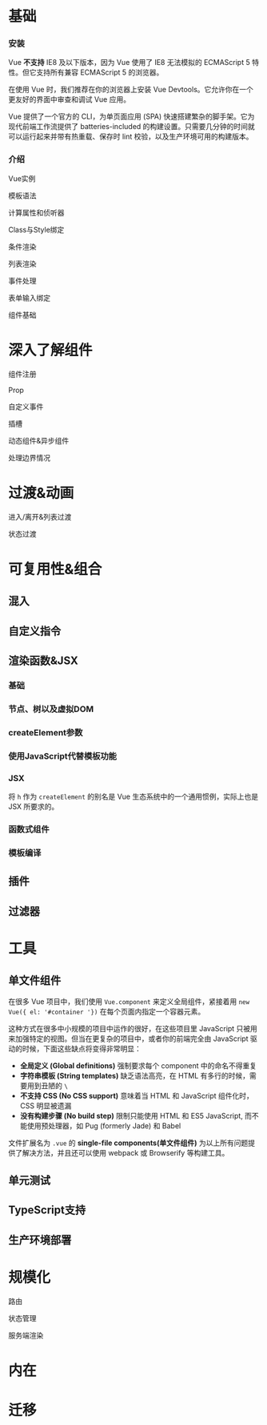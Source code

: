 # 基础

### 安装

Vue **不支持** IE8 及以下版本，因为 Vue 使用了 IE8 无法模拟的 ECMAScript 5 特性。但它支持所有兼容 ECMAScript 5 的浏览器。

在使用 Vue 时，我们推荐在你的浏览器上安装 Vue Devtools。它允许你在一个更友好的界面中审查和调试 Vue 应用。

Vue 提供了一个官方的 CLI，为单页面应用 (SPA) 快速搭建繁杂的脚手架。它为现代前端工作流提供了 batteries-included 的构建设置。只需要几分钟的时间就可以运行起来并带有热重载、保存时 lint 校验，以及生产环境可用的构建版本。

### 介绍

Vue实例

模板语法

计算属性和侦听器

Class与Style绑定

条件渲染

列表渲染

事件处理

表单输入绑定

组件基础

# 深入了解组件

组件注册

Prop

自定义事件

插槽

动态组件&异步组件

处理边界情况

# 过渡&动画

进入/离开&列表过渡

状态过渡

# 可复用性&组合

## 混入

## 自定义指令

## 渲染函数&JSX

### 基础

### 节点、树以及虚拟DOM

### createElement参数



### 使用JavaScript代替模板功能

### JSX

将 `h` 作为 `createElement` 的别名是 Vue 生态系统中的一个通用惯例，实际上也是 JSX 所要求的。

### 函数式组件

### 模板编译

## 插件

## 过滤器

# 工具

## 单文件组件

在很多 Vue 项目中，我们使用 `Vue.component` 来定义全局组件，紧接着用 `new Vue({ el: '#container '})` 在每个页面内指定一个容器元素。

这种方式在很多中小规模的项目中运作的很好，在这些项目里 JavaScript 只被用来加强特定的视图。但当在更复杂的项目中，或者你的前端完全由 JavaScript 驱动的时候，下面这些缺点将变得非常明显：

- **全局定义 (Global definitions)** 强制要求每个 component 中的命名不得重复
- **字符串模板 (String templates)** 缺乏语法高亮，在 HTML 有多行的时候，需要用到丑陋的 `\`
- **不支持 CSS (No CSS support)** 意味着当 HTML 和 JavaScript 组件化时，CSS 明显被遗漏
- **没有构建步骤 (No build step)** 限制只能使用 HTML 和 ES5 JavaScript, 而不能使用预处理器，如 Pug (formerly Jade) 和 Babel

文件扩展名为 `.vue` 的 **single-file components(单文件组件)** 为以上所有问题提供了解决方法，并且还可以使用 webpack 或 Browserify 等构建工具。

## 单元测试

## TypeScript支持

## 生产环境部署

# 规模化

路由

状态管理

服务端渲染

# 内在

# 迁移

### 